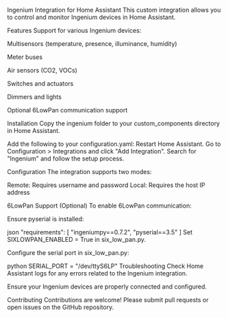 Ingenium Integration for Home Assistant
This custom integration allows you to control and monitor Ingenium devices in Home Assistant.

Features
Support for various Ingenium devices:

Multisensors (temperature, presence, illuminance, humidity)

Meter buses

Air sensors (CO2, VOCs)

Switches and actuators

Dimmers and lights

Optional 6LowPan communication support

Installation
Copy the ingenium folder to your custom_components directory in Home Assistant.

Add the following to your configuration.yaml:
Restart Home Assistant.
Go to Configuration > Integrations and click "Add Integration".
Search for "Ingenium" and follow the setup process.

Configuration
The integration supports two modes:

Remote: Requires username and password
Local: Requires the host IP address

6LowPan Support (Optional)
To enable 6LowPan communication:

Ensure pyserial is installed:

json
"requirements": [
  "ingeniumpy==0.7.2",
  "pyserial==3.5"
]
Set SIXLOWPAN_ENABLED = True in six_low_pan.py.

Configure the serial port in six_low_pan.py:

python
SERIAL_PORT = "/dev/ttyS6LP"
Troubleshooting
Check Home Assistant logs for any errors related to the Ingenium integration.

Ensure your Ingenium devices are properly connected and configured.

Contributing
Contributions are welcome! Please submit pull requests or open issues on the GitHub repository.
